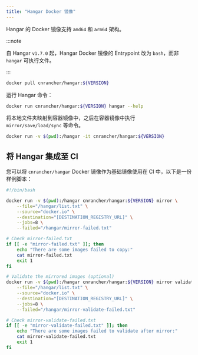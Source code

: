 ```yaml
---
title: "Hangar Docker 镜像"
---
```


Hangar 的 Docker 镜像支持 `amd64` 和 `arm64` 架构。

:::note

自 Hangar `v1.7.0` 起，Hangar Docker 镜像的 Entrypoint 改为 `bash`，而非 `hangar` 可执行文件。

:::

```bash
docker pull cnrancher/hangar:${VERSION}
```

运行 Hangar 命令：

```bash
docker run cnrancher/hangar:${VERSION} hangar --help
```

将本地文件夹映射到容器镜像中，之后在容器镜像中执行 `mirror/save/load/sync` 等命令。

```bash
docker run -v $(pwd):/hangar -it cnrancher/hangar:${VERSION}
```

## 将 Hangar 集成至 CI

您可以将 `cnrancher/hangar` Docker 镜像作为基础镜像使用在 CI 中，以下是一份样例脚本：

```bash
#!/bin/bash

docker run -v $(pwd):/hangar cnrancher/hangar:${VERSION} mirror \
    --file="/hangar/list.txt" \
    --source="docker.io" \
    --destination="[DESTINATION_REGISTRY_URL]" \
    --jobs=8 \
    --failed="/hangar/mirror-failed.txt"

# Check mirror-failed.txt
if [[ -e "mirror-failed.txt" ]]; then
    echo "There are some images failed to copy:"
    cat mirror-failed.txt
    exit 1
fi

# Validate the mirrored images (optional)
docker run -v $(pwd):/hangar cnrancher/hangar:${VERSION} mirror validate \
    --file="/hangar/list.txt" \
    --source="docker.io" \
    --destination="[DESTINATION_REGISTRY_URL]" \
    --jobs=8 \
    --failed="/hangar/mirror-validate-failed.txt"

# Check mirror-validate-failed.txt
if [[ -e "mirror-validate-failed.txt" ]]; then
    echo "There are some images failed to validate after mirror:"
    cat mirror-validate-failed.txt
    exit 1
fi
```
